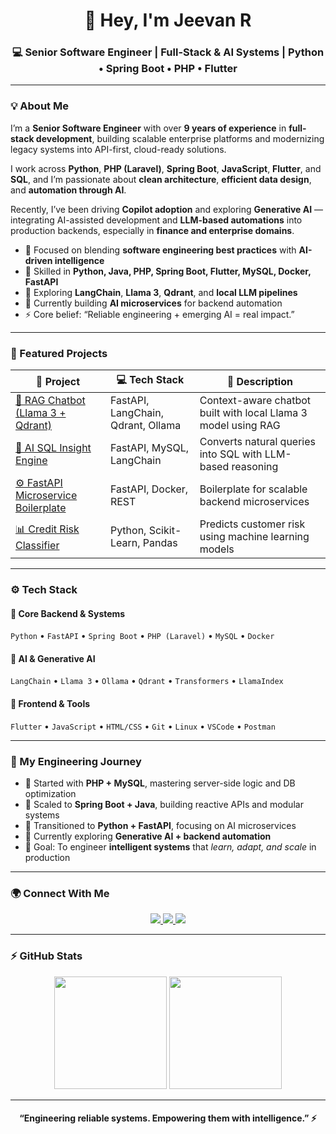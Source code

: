 <!-- Profile README for buildwithjeevan -->

<h1 align="center">👋 Hey, I'm Jeevan R</h1>
<h3 align="center">💻 Senior Software Engineer | Full-Stack & AI Systems | Python • Spring Boot • PHP • Flutter</h3>

---

### 💡 About Me  
I’m a **Senior Software Engineer** with over **9 years of experience** in **full-stack development**, building scalable enterprise platforms and modernizing legacy systems into API-first, cloud-ready solutions.  

I work across **Python**, **PHP (Laravel)**, **Spring Boot**, **JavaScript**, **Flutter**, and **SQL**, and I’m passionate about **clean architecture**, **efficient data design**, and **automation through AI**.  

Recently, I’ve been driving **Copilot adoption** and exploring **Generative AI** — integrating AI-assisted development and **LLM-based automations** into production backends, especially in **finance and enterprise domains**.

- 🧠 Focused on blending **software engineering best practices** with **AI-driven intelligence**  
- 🚀 Skilled in **Python, Java, PHP, Spring Boot, Flutter, MySQL, Docker, FastAPI**  
- 💬 Exploring **LangChain**, **Llama 3**, **Qdrant**, and **local LLM pipelines**  
- 🔭 Currently building **AI microservices** for backend automation  
- ⚡ Core belief: “Reliable engineering + emerging AI = real impact.”

---

### 🧠 Featured Projects  

| 🧩 Project | 💻 Tech Stack | 📜 Description |
|-------------|---------------|----------------|
| [🦙 RAG Chatbot (Llama 3 + Qdrant)](https://github.com/buildwithjeevan/RAG-Chatbot-Llama3) | FastAPI, LangChain, Qdrant, Ollama | Context-aware chatbot built with local Llama 3 model using RAG |
| [🧮 AI SQL Insight Engine](https://github.com/buildwithjeevan/AI-MySQL-Agent) | FastAPI, MySQL, LangChain | Converts natural queries into SQL with LLM-based reasoning |
| [⚙️ FastAPI Microservice Boilerplate](https://github.com/buildwithjeevan/FastAPI-Starter) | FastAPI, Docker, REST | Boilerplate for scalable backend microservices |
| [📊 Credit Risk Classifier](https://github.com/buildwithjeevan/ML-Credit-Risk) | Python, Scikit-Learn, Pandas | Predicts customer risk using machine learning models |

---

### ⚙️ Tech Stack  

#### 🚀 Core Backend & Systems
`Python` • `FastAPI` • `Spring Boot` • `PHP (Laravel)` • `MySQL` • `Docker`

#### 🤖 AI & Generative AI
`LangChain` • `Llama 3` • `Ollama` • `Qdrant` • `Transformers` • `LlamaIndex`

#### 🧰 Frontend & Tools
`Flutter` • `JavaScript` • `HTML/CSS` • `Git` • `Linux` • `VSCode` • `Postman`

---

### 🧩 My Engineering Journey
- 🔹 Started with **PHP + MySQL**, mastering server-side logic and DB optimization  
- 🔹 Scaled to **Spring Boot + Java**, building reactive APIs and modular systems  
- 🔹 Transitioned to **Python + FastAPI**, focusing on AI microservices  
- 🔹 Currently exploring **Generative AI + backend automation**  
- 🎯 Goal: To engineer **intelligent systems** that *learn, adapt, and scale* in production  

---

### 🌍 Connect With Me  

<p align="center">
  <a href="https://www.linkedin.com/in/jeevancse" target="_blank">
    <img src="https://img.shields.io/badge/LinkedIn-0077B5?style=for-the-badge&logo=linkedin&logoColor=white"/>
  </a>
  <a href="mailto:jeevanr@example.com" target="_blank">
    <img src="https://img.shields.io/badge/Email-D14836?style=for-the-badge&logo=gmail&logoColor=white"/>
  </a>
  <a href="https://github.com/buildwithjeevan" target="_blank">
    <img src="https://img.shields.io/badge/GitHub-100000?style=for-the-badge&logo=github&logoColor=white"/>
  </a>
</p>

---

### ⚡ GitHub Stats  
<p align="center">
  <img height="180em" src="https://github-readme-stats.vercel.app/api?username=buildwithjeevan&show_icons=true&theme=radical&count_private=true"/>
  <img height="180em" src="https://github-readme-stats.vercel.app/api/top-langs/?username=buildwithjeevan&layout=compact&theme=radical"/>
</p>

---

<h4 align="center">“Engineering reliable systems. Empowering them with intelligence.” ⚡</h4>
